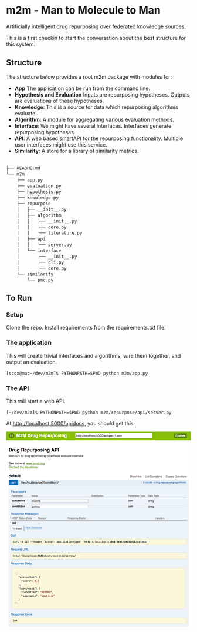 # m2m - Man to Molecule to Man

Artificially intelligent drug repurposing over federated knowledge sources.

This is a first checkin to start the conversation about the best structure for this system.

## Structure

The structure below provides a root m2m package with modules for:
* **App** The application can be run from the command line.
* **Hypothesis and Evaluation** Inputs are repurposing hypotheses. Outputs are evaluations of these hypotheses.
* **Knowledge**: This is a source for data which repurposing algorithms evaluate.
* **Algorithm**: A module for aggregating various evaluation methods.
* **Interface**: We might have several interfaces. Interfaces generate repurposing hypotheses.
* **API**: A web based smartAPI for the repurposing functionality. Multiple user interfaces might use this service.
* **Similarity**: A store for a library of similarity metrics.
```

├── README.md
└── m2m
    ├── app.py
    ├── evaluation.py
    ├── hypothesis.py
    ├── knowledge.py
    ├── repurpose
    │   ├── __init__.py
    │   ├── algorithm
    │   │   ├── __init__.py
    │   │   ├── core.py
    │   │   └── literature.py
    │   ├── api
    │   │   └── server.py
    │   └── interface
    │       ├── __init__.py
    │       ├── cli.py
    │       └── core.py
    └── similarity
        └── pmc.py
```

## To Run

### Setup
Clone the repo.
Install requirements from the requirements.txt file.

### The application
This will create trivial interfaces and algorithms, wire them together, and output an evaluation.
```
[scox@mac~/dev/m2m]$ PYTHONPATH=$PWD python m2m/app.py
```
### The API
This will start a web API.
```
[~/dev/m2m]$ PYTHONPATH=$PWD python m2m/repurpose/api/server.py
```

At [http://localhost:5000/apidocs](http://localhost:5000/apidocs), you should get this:

![image](https://github.com/TropshaGroup/m2m/blob/master/img/smartapi.png)

